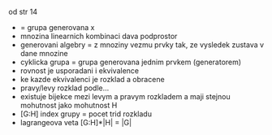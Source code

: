 od str 14
* <x> = grupa generovana x
* mnozina linearnich kombinaci dava podprostor
* generovani algebry = z mnoziny vezmu prvky tak, ze vysledek zustava v dane mnozine
* cyklicka grupa = grupa generovana jednim prvkem (generatorem) 
* rovnost je usporadani i ekvivalence
* ke kazde ekvivalenci je rozklad a obracene
* pravy/levy rozklad podle... 
* existuje bijekce mezi levym a pravym rozkladem a maji stejnou mohutnost jako mohutnost H
* [G:H] index grupy = pocet trid rozkladu
* lagrangeova veta [G:H]*|H| = |G|